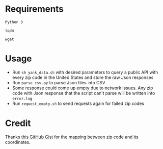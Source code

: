 # Requirements

`Python 3`

`tqdm`

`wget`

# Usage

+ Run `sh yank_data.sh` with desired parameters to query a public API with every zip code in the United States and store the raw Json responses
+ Run `parse_csv.py` to parse Json files into CSV
+ Some response could come up empty due to network issues. Any zip code with Json response that the script can't parse will be written into `error.log`
+ Run `request_empty.sh` to send requests again for failed zip codes

# Credit

Thanks [this GitHub Gist](https://gist.github.com/abatko/ee7b24db82a6f50cfce02afafa1dfd1e) for the mapping between zip code and its coordinates.